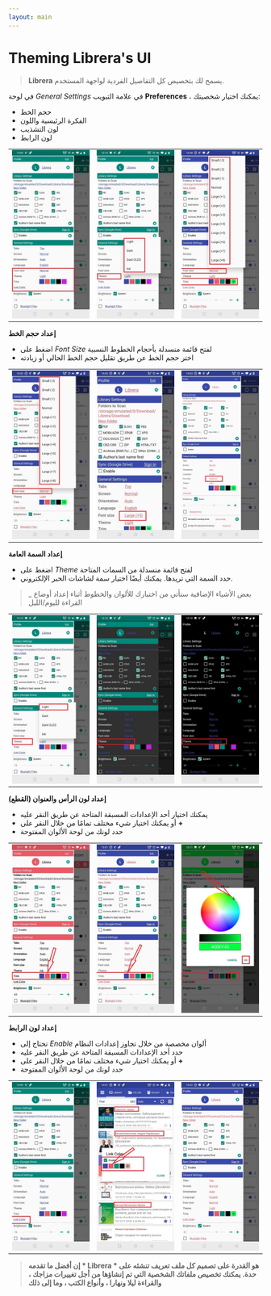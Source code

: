 ```yaml
---
layout: main
---
```


# Theming Librera's UI

> **Librera** يسمح لك بتخصيص كل التفاصيل الفردية لواجهة المستخدم.

في لوحة _General Settings_ في علامة التبويب **Preferences** ، يمكنك اختيار شخصيتك:

* حجم الخط
* الفكرة الرئيسية واللون
* لون التشذيب
* لون الرابط

||||
|-|-|-|
|![](1.jpg)|![](2.jpg)|![](3.jpg)|

**إعداد حجم الخط**

* اضغط على _Font Size_ لفتح قائمة منسدلة بأحجام الخطوط النسبية
* اختر حجم الخط عن طريق تقليل حجم الخط الحالي أو زيادته

||||
|-|-|-|
|![](34.jpg)|![](32.jpg)|![](33.jpg)|

**إعداد السمة العامة**

* اضغط على _Theme_ لفتح قائمة منسدلة من السمات المتاحة
* حدد السمة التي تريدها. يمكنك أيضًا اختيار سمة لشاشات الحبر الإلكتروني.

> _ بعض الأشياء الإضافية ستأتي من اختيارك للألوان والخطوط أثناء إعداد أوضاع القراءة لليوم/الليل

||||
|-|-|-|
|![](21.jpg)|![](22.jpg)|![](23.jpg)|

**إعداد لون الرأس والعنوان (القطع)**

* يمكنك اختيار أحد الإعدادات المسبقة المتاحة عن طريق النقر عليه
* أو يمكنك اختيار شيء مختلف تمامًا من خلال النقر على **+**
* حدد لونك من لوحة الألوان المفتوحة

||||
|-|-|-|
|![](11.jpg)|![](12.jpg)|![](13.jpg)|

**إعداد لون الرابط**

* تحتاج إلى _Enable_ ألوان مخصصة من خلال تجاوز إعدادات النظام
* حدد أحد الإعدادات المسبقة المتاحة عن طريق النقر عليه
* أو يمكنك اختيار شيء مختلف تمامًا من خلال النقر على **+**
* حدد لونك من لوحة الألوان المفتوحة

||||
|-|-|-|
|![](41.jpg)|![](42.jpg)|![](43.jpg)|

> **إن أفضل ما تقدمه * Librera * هو القدرة على تصميم كل ملف تعريف تنشئه على حدة. يمكنك تخصيص ملفاتك الشخصية التي تم إنشاؤها من أجل تغييرات مزاجك ، والقراءة ليلا ونهارا ، وأنواع الكتب ، وما إلى ذلك**
